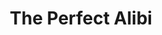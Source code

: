 ---
title: The Perfect Alibi
year: 1931
opening_date: 1931-01-13
closing_date: 
layout: productions
image:
image_caption:
image_credit:
playbill:
category:
details:
  Theatre: Theatre Jacksonville
cast:
  Burton Barrs: Edward Pontifex Carter
  Carl Cesery: Jimmy Ludgrove
  Charleston Kennedy: Thomas Adams
  Eugene LeaMond: Edward Laverick
  Olive Rosenquist: Susan Cunningham
  Sara Clark: Jane West
  Isaac Peiser: Richard Mallet
  John H. Spence: Arthur Ludgrove
  Major Fothergill: Fred G. Pumpelly
  "'Sergeant' Joseph Mallet": Vernon L. Borum
  Mrs. Fulverton-Fane: Zide F. Broward
crew:
  Director: Frank F. Kells
  Props: 
    - Fay Beckett
    - Marguerite Chiasson
external_links:
---
